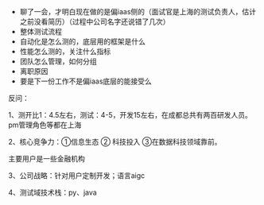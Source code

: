 - 聊了一会，才明白现在做的是偏iaas侧的（面试官是上海的测试负责人，估计之前没看简历）（过程中公司名字还说错了几次）
- 整体测试流程
- 自动化是怎么测的，底层用的框架是什么
- 性能怎么测的，关注什么指标
- 团队怎么管理，如何分组
- 离职原因
- 要是下一份工作不是偏iaas底层的能接受么

反问：

1、测开比1：4.5左右，测试：4-5，开发15左右，在成都总共有两百研发人员。pm管理角色等都在上海

2、核心竞争力：①信息生态 ② 科技投入 ③在数据科技领域靠前。

主要用户是一些金融机构

3、公司战略：针对用户定制开发；语言aigc

4、测试域技术栈：py、java
